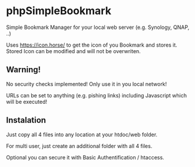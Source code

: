 # phpSimpleBookmark
Simple Bookmark Manager for your local web server (e.g. Synology, QNAP, ..)

Uses https://icon.horse/ to get the icon of you Bookmark and stores it. Stored Icon can be modified and will not be overwriten.

## Warning!
No security checks implemented! Only use it in you local network!

URLs can be set to anything (e.g. pishing links) including Javascript which will be executed!

## Instalation
Just copy all 4 files into any location at your htdoc/web folder.

For multi user, just create an additional folder with all 4 files.

Optional you can secure it with Basic Authentification / htaccess.
